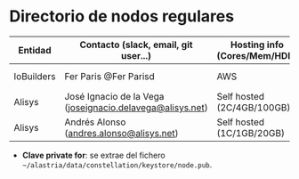 ﻿# Directorio de nodos regulares

| Entidad | Contacto (slack, email, git user...) | Hosting info (Cores/Mem/HDD) | Clave private for * | enode |
| ------- | ------------------------------------ | ---------------------------------- | ------------- | ----- |
| IoBuilders | Fer Paris @Fer Parisd | AWS | Xt8uWCb0YiBoB8EHfNGDFGYgOHza2HQpR6kvHxeZFS0= | enode://6dcccbad7a4e75701fef6fd0f578c7d3873a853c905a911c416c896914b7cbd46320c363659c46ea32abedd397cb592c001c274dd282c46ed0c63e95c242453c@34.241.169.145:21000?discport=0 |
| Alisys | José Ignacio de la Vega (joseignacio.delavega@alisys.net) | Self hosted (2C/4GB/100GB) | Hxgajj8XokioxyQFIr/+c31PqtZqYQEBiJQMNq6HYgM= | enode://ce699f69b1ef2d191410a9b205c7591094c450f985b2172d5cdc1e24a72f0d9b8b637526712bf97cf46833390e93136fbe616958a0ef08f6afb8f9d5c9c96779@217.130.52.154:21000?discport=0 |
| Alisys | Andrés Alonso (andres.alonso@alisys.net) | Self hosted (1C/1GB/20GB) | afIBVJJJGBLEgbnlnSJp0/4e+W8Eix8Pwf3j54oHCQ0= | enode://06284054f748faf6c647da61b1c80fee9297cb874b3cd82baf867bc077df199c73931f8bb9765489a96588730ff09b8e3c14ded053375a6f5b1f37cc70b6fa19@195.181.210.110:21000?discport=0 |

* **Clave private for**: se extrae del fichero `~/alastria/data/constellation/keystore/node.pub`.
